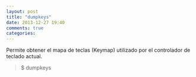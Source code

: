 ```yaml
---
layout: post
title: "dumpkeys"
date: 2013-12-27 19:40
comments: true
categories: 
---
```

Permite obtener el mapa de teclas (Keymap) utilizado por el controlador de teclado actual.

>$ dumpkeys

